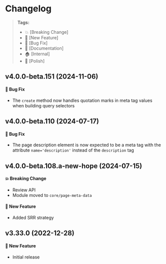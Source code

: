 Changelog
=========

> **Tags:**
> - :boom:       [Breaking Change]
> - :rocket:     [New Feature]
> - :bug:        [Bug Fix]
> - :memo:       [Documentation]
> - :house:      [Internal]
> - :nail_care:  [Polish]

## v4.0.0-beta.151 (2024-11-06)

#### :bug: Bug Fix

* The `create` method now handles quotation marks in meta tag values when building query selectors

## v4.0.0-beta.110 (2024-07-17)

#### :bug: Bug Fix

* The page description element is now expected to be a meta tag
  with the attribute `name='description'` instead of the `description` tag

## v4.0.0-beta.108.a-new-hope (2024-07-15)

#### :boom: Breaking Change

* Review API
* Module moved to `core/page-meta-data`

#### :rocket: New Feature

* Added SRR strategy

## v3.33.0 (2022-12-28)

#### :rocket: New Feature

* Initial release

